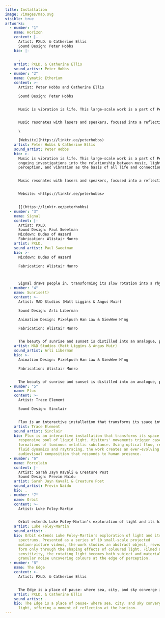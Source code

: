 ```yaml
---
title: Installation
image: /images/map.svg
visible: true
artworks:
  - number: "1"
    name: Horizon
    content: |-
      Artist: PXLD. & Catherine Ellis
      Sound Design: Peter Hobbs
    bio: |-
      
      .
    artist: PXLD. & Catherine Ellis
    sound_artist: Peter Hobbs
  - number: "2"
    name: Cymatic Etherium
    content: >-
      Artist: Peter Hobbs and Catherine Ellis

      Sound Design: Peter Hobbs


      Music is vibration is life. This large-scale work is a part of Peter's ongoing investigations into the relationship between music, light and perception, and vibration as the basis of all life and connection.


      Music resonates with lasers and speakers, focused into a reflective oval pool where light and sound meet the cymatic water surface to create a cinematic wall of ethereal projections dancing to the process of music made physical.\

      \

      [Website](https://linktr.ee/peterhobbs)
    artist: Peter Hobbs & Catherine Ellis
    sound_artist: Peter Hobbs
    bio: >-
      Music is vibration is life. This large-scale work is a part of Peter's
      ongoing investigations into the relationship between music, light and
      perception, and vibration as the basis of all life and connection.


      Music resonates with lasers and speakers, focused into a reflective oval pool where light and sound meet the cymatic water surface to create a cinematic wall of ethereal projections dancing to the process of music made physical.


      Website: <https://linktr.ee/peterhobbs>


      [](https://linktr.ee/peterhobbs)
  - number: "3"
    name: Signal
    content: |-
      Artist: PXLD.
      Sound Design: Paul Sweetman
      Mixdown: Dudes of Hazard
      Fabrication: Alistair Munro
    artist: PXLD.
    sound_artist: Paul Sweetman
    bio: >-
      Mixdown: Dudes of Hazard

      Fabrication: Alistair Munro



      Signal draws people in, transforming its slow rotation into a rhythmic ritual. The piece invites audiences to move with it, creating a shared sensory journey through light, motion, and sound.
  - number: "4"
    name: Sunrise(t)
    content: >-
      Artist: MAD Studios (Matt Liggins & Angus Muir)

      Sound Design: Arli Liberman

      Animation Design: Pixelpush Han Law & SiewWee H'ng

      Fabrication: Alistair Munro


      The beauty of sunrise and sunset is distilled into an analogue, pixelated audiovisual experience, mirroring our planet's daily encounter with the sun.
    artist: MAD Studios (Matt Liggins & Angus Muir)
    sound_artist: Arli Liberman
    bio: >-
      Animation Design: Pixelpush Han Law & SiewWee H'ng

      Fabrication: Alistair Munro


      The beauty of sunrise and sunset is distilled into an analogue, pixelated audiovisual experience, mirroring our planet's daily encounter with the sun.
  - number: "5"
    name: Flux
    content: >-
      Artist: Trace Element

      Sound Design: Sinclair


      Flux is an interactive installation that transforms its space into a responsive pool of liquid light. Visitors' movements trigger cascading formations of luminous metallic substance. Using optical flow, real-time fluid dynamics and raytracing, the work creates an ever-evolving audiovisual composition that responds to human presence.
    artist: Trace Element
    sound_artist: Sinclair
    bio: Flux is an interactive installation that transforms its space into a
      responsive pool of liquid light. Visitors' movements trigger cascading
      formations of luminous metallic substance. Using optical flow, real-time
      fluid dynamics and raytracing, the work creates an ever-evolving
      audiovisual composition that responds to human presence.
  - number: "6"
    name: Porcelain
    content: |-
      Artist: Sarah Jayn Kavali & Creature Post
      Sound Design: Previn Naidu
    artist: Sarah Jayn Kavali & Creature Post
    sound_artist: Previn Naidu
    bio: .
  - number: "7"
    name: Orbit
    content: >-
      Artist: Luke Foley-Martin


      Orbit extends Luke Foley-Martin's exploration of light and its hidden spectrums. Presented as a series of 10 small-scale projected motion-picture videos, the work studies an abstract object, revealing its form only through the shaping effects of coloured light. Filmed at extreme sensitivity, the rotating light becomes both subject and material, its granular noise uncovering colours at the edge of perception.
    artist: Luke Foley-Martin
    sound_artist: .
    bio: Orbit extends Luke Foley-Martin's exploration of light and its hidden
      spectrums. Presented as a series of 10 small-scale projected
      motion-picture videos, the work studies an abstract object, revealing its
      form only through the shaping effects of coloured light. Filmed at extreme
      sensitivity, the rotating light becomes both subject and material, its
      granular noise uncovering colours at the edge of perception.
  - number: "8"
    name: The Edge
    content: >-
      Artist: PXLD. & Catherine Ellis


      The Edge is a place of pause- where sea, city, and sky converge in shifting light, offering a moment of reflection at the horizon.
    artist: PXLD. & Catherine Ellis
    sound_artist: .
    bio: The Edge is a place of pause- where sea, city, and sky converge in shifting
      light, offering a moment of reflection at the horizon.
---
```

